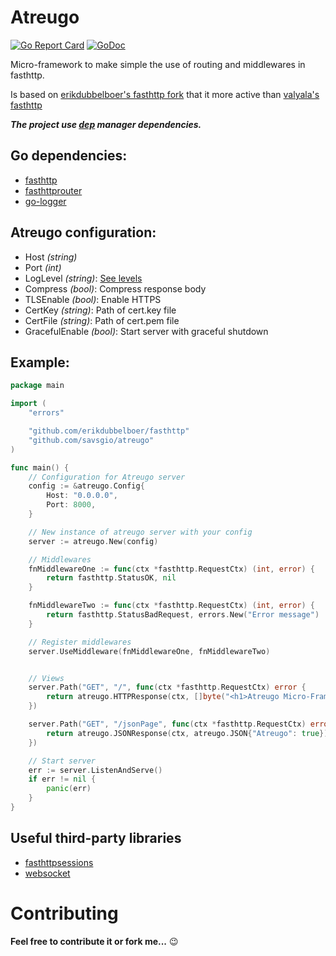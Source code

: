 Atreugo
=======

[![Go Report Card](https://goreportcard.com/badge/github.com/savsgio/atreugo)](https://goreportcard.com/report/github.com/savsgio/atreugo)
[![GoDoc](https://godoc.org/github.com/savsgio/atreugo?status.svg)](https://godoc.org/github.com/savsgio/atreugo)

Micro-framework to make simple the use of routing and middlewares in fasthttp.

Is based on [erikdubbelboer's fasthttp fork](https://github.com/erikdubbelboer/fasthttp) that it more active than [valyala's fasthttp](https://github.com/valyala/fasthttp)


***The project use [dep](https://golang.github.io/dep/) manager dependencies.***

## Go dependencies:

- [fasthttp](https://github.com/erikdubbelboer/fasthttp)
- [fasthttprouter](https://github.com/thehowl/fasthttprouter)
- [go-logger](https://github.com/savsgio/go-logger)


## Atreugo configuration:

- Host *(string)*
- Port *(int)*
- LogLevel *(string)*: [See levels](https://github.com/savsgio/go-logger/blob/master/README.md)
- Compress *(bool)*:  Compress response body
- TLSEnable *(bool)*:  Enable HTTPS
- CertKey *(string)*: Path of cert.key file
- CertFile *(string)*: Path of cert.pem file
- GracefulEnable *(bool)*: Start server with graceful shutdown


## Example:

```go
package main

import (
	"errors"

	"github.com/erikdubbelboer/fasthttp"
	"github.com/savsgio/atreugo"
)

func main() {
	// Configuration for Atreugo server
	config := &atreugo.Config{
		Host: "0.0.0.0",
		Port: 8000,
	}

	// New instance of atreugo server with your config
	server := atreugo.New(config)

	// Middlewares
	fnMiddlewareOne := func(ctx *fasthttp.RequestCtx) (int, error) {
		return fasthttp.StatusOK, nil
	}

	fnMiddlewareTwo := func(ctx *fasthttp.RequestCtx) (int, error) {
		return fasthttp.StatusBadRequest, errors.New("Error message")
	}

	// Register middlewares
	server.UseMiddleware(fnMiddlewareOne, fnMiddlewareTwo)


	// Views
	server.Path("GET", "/", func(ctx *fasthttp.RequestCtx) error {
		return atreugo.HTTPResponse(ctx, []byte("<h1>Atreugo Micro-Framework</h1>"))
	})

	server.Path("GET", "/jsonPage", func(ctx *fasthttp.RequestCtx) error {
		return atreugo.JSONResponse(ctx, atreugo.JSON{"Atreugo": true})
	})

	// Start server
	err := server.ListenAndServe()
	if err != nil {
		panic(err)
	}
}

```

## Useful third-party libraries

- [fasthttpsessions](https://github.com/themester/fasthttpsession)
- [websocket](https://github.com/savsgio/websocket)

Contributing
============

**Feel free to contribute it or fork me...** :wink:
